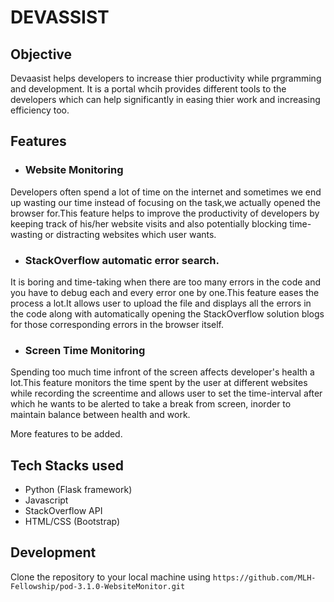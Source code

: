 # DEVASSIST

## Objective
Devaasist helps developers to increase thier productivity while prgramming and development. It is a portal whcih provides different tools to the developers which can help significantly in easing thier work and increasing efficiency too. 

## Features
- ### Website Monitoring 
Developers often spend a lot of time on the internet and sometimes we end up wasting our time instead of focusing on the task,we actually opened the browser for.This feature helps to improve the productivity of developers by keeping track of his/her website visits and also potentially blocking time-wasting or distracting websites which user wants.

- ### StackOverflow automatic error search.
It is boring and time-taking when there are too many errors in the code and you have to debug each and every error one by one.This feature eases the process a lot.It allows user to upload the file and displays all the errors in the code along with automatically opening the StackOverflow solution blogs for those corresponding errors in the browser itself.

- ### Screen Time Monitoring
Spending too much time infront of the screen affects developer's health a lot.This feature monitors the time spent by the user at different websites while recording the screentime and allows user to set the time-interval after which he wants to be alerted to take a break from screen, inorder to maintain balance between health and work.

More features to be added.

## Tech Stacks used
- Python (Flask framework)
- Javascript
- StackOverflow API
- HTML/CSS (Bootstrap)

## Development
Clone the repository to your local machine using ```https://github.com/MLH-Fellowship/pod-3.1.0-WebsiteMonitor.git```
